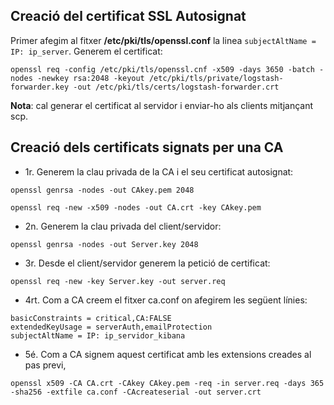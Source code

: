 ## Creació del certificat SSL Autosignat

Primer afegim al fitxer **/etc/pki/tls/openssl.conf** la linea ``subjectAltName = IP: ip_server``.
Generem el certificat:

```
openssl req -config /etc/pki/tls/openssl.cnf -x509 -days 3650 -batch -nodes -newkey rsa:2048 -keyout /etc/pki/tls/private/logstash-forwarder.key -out /etc/pki/tls/certs/logstash-forwarder.crt
```

**Nota**: cal generar el certificat al servidor i enviar-ho als clients mitjançant scp.

## Creació dels certificats signats per una CA

- 1r. Generem la clau privada de la CA i el seu certificat autosignat: 

```
openssl genrsa -nodes -out CAkey.pem 2048

openssl req -new -x509 -nodes -out CA.crt -key CAkey.pem
```

- 2n. Generem la clau privada del client/servidor: 

```
openssl genrsa -nodes -out Server.key 2048
```

- 3r. Desde el client/servidor generem la petició de certificat: 

```
openssl req -new -key Server.key -out server.req
```

- 4rt. Com a CA creem el fitxer ca.conf on afegirem les següent línies:

```
basicConstraints = critical,CA:FALSE
extendedKeyUsage = serverAuth,emailProtection
subjectAltName = IP: ip_servidor_kibana
```

- 5é. Com a CA signem aquest certificat amb les extensions creades al pas previ, 

```
openssl x509 -CA CA.crt -CAkey CAkey.pem -req -in server.req -days 365 -sha256 -extfile ca.conf -CAcreateserial -out server.crt
```
